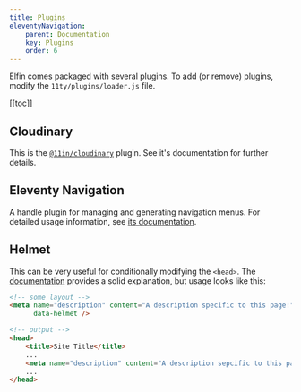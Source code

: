 ```yaml
---
title: Plugins
eleventyNavigation:
    parent: Documentation
    key: Plugins
    order: 6
---
```

Elfin comes packaged with several plugins.
To add (or remove) plugins, modify the `11ty/plugins/loader.js` file.

[[toc]]

## Cloudinary

This is the [`@11in/cloudinary`](/ecosystem/#cloudinary) plugin. 
See it's documentation for further details.

## Eleventy Navigation

A handle plugin for managing and generating navigation menus. 
For detailed usage information, see [its documentation](https://www.11ty.dev/docs/plugins/navigation/).

## Helmet

This can be very useful for conditionally modifying the `<head>`.
The [documentation](https://github.com/vseventer/eleventy-plugin-helmet#readme) provides a solid explanation, but usage looks like this:

```html
<!-- some layout -->
<meta name="description" content="A description specific to this page!"
      data-helmet />
```
```html
<!-- output -->
<head>
    <title>Site Title</title>
    ...
    <meta name="description" content="A description sepcific to this page!">
    ...
</head>
```
